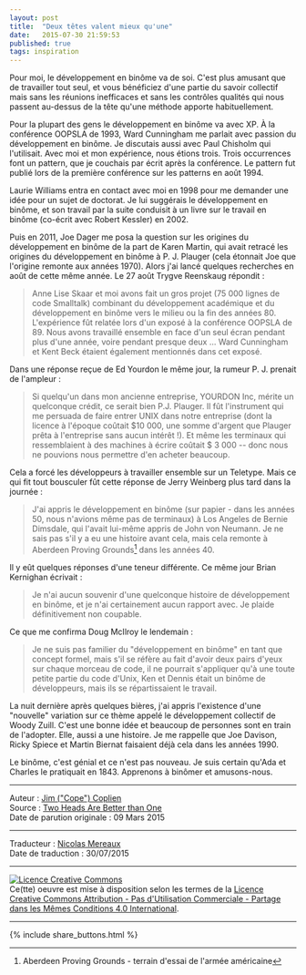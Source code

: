 ```yaml
---
layout: post
title:  "Deux têtes valent mieux qu'une"
date:   2015-07-30 21:59:53
published: true
tags: inspiration
---
```


Pour moi, le développement en binôme va de soi. C'est plus amusant que de travailler tout seul, et vous bénéficiez d'une partie du savoir collectif mais sans les réunions inefficaces  et sans les contrôles qualités qui nous passent au-dessus de la tête qu'une méthode apporte habituellement.

Pour la plupart des gens le développement en binôme va avec XP. À la conférence OOPSLA de 1993, Ward Cunningham me parlait avec passion du développement en binôme.  Je discutais aussi avec Paul Chisholm qui l'utilisait. Avec moi et mon expérience, nous étions trois. Trois occurrences font un pattern, que je couchais par écrit après la conférence. Le pattern fut publié lors de la première conférence sur les patterns en août 1994.

Laurie Williams entra en contact avec moi en 1998 pour me demander une idée pour un sujet de doctorat. Je lui suggérais le développement en binôme, et son travail par la suite conduisit à un livre sur le travail en binôme (co-écrit avec Robert Kessler) en 2002.  

Puis en 2011, Joe Dager me posa la question sur les origines du développement en binôme de la part de Karen Martin, qui avait retracé les origines du développement en binôme à P. J. Plauger (cela étonnait Joe que l'origine remonte aux années 1970). Alors j'ai lancé quelques recherches en août de cette même année. Le 27 août Trygve Reenskaug répondit :

> Anne Lise Skaar et moi avons fait un gros projet (75 000 lignes de code Smalltalk) combinant du développement académique et du développement en binôme vers le milieu ou la fin des années 80. L'expérience fût relatée lors d'un exposé à la conférence OOPSLA de 89. Nous avons travaillé ensemble en face d'un seul écran pendant plus d'une année, voire pendant presque deux ... Ward Cunningham et Kent Beck étaient également mentionnés dans cet exposé.

Dans une réponse reçue de Ed Yourdon le même jour, la rumeur P. J. prenait de l'ampleur :

> Si quelqu'un dans mon ancienne entreprise, YOURDON Inc, mérite un quelconque crédit, ce serait bien P.J. Plauger. Il fût l'instrument qui me persuada de faire entrer UNIX dans notre entreprise (dont la licence à l'époque coûtait $10 000, une somme d'argent que Plauger prêta à l'entreprise sans aucun intérêt !). Et même les terminaux qui ressemblaient à des machines à écrire coûtait $ 3 000 -- donc nous ne pouvions nous permettre d'en acheter beaucoup.

Cela a forcé les développeurs à travailler ensemble sur un Teletype. Mais ce qui fit tout bousculer fût cette réponse de Jerry Weinberg plus tard dans la journée :

> J'ai appris le développement en binôme (sur papier - dans les années 50, nous n'avions même pas de terminaux) à Los Angeles de Bernie Dimsdale, qui l'avait lui-même appris de John von Neumann. Je ne sais pas s'il y a eu une histoire avant cela, mais cela remonte à Aberdeen Proving Grounds[^1] dans les années 40.

[^1]: Aberdeen Proving Grounds - terrain d'essai de l'armée américaine

Il y eût quelques réponses d'une teneur différente. Ce même jour Brian Kernighan écrivait :

> Je n'ai aucun souvenir d'une quelconque histoire de développement en binôme, et je n'ai certainement aucun rapport avec. Je plaide définitivement non coupable.

Ce que me confirma Doug McIlroy le lendemain :

> Je ne suis pas familier du "développement en binôme" en tant que concept formel, mais s'il se réfère au fait d'avoir deux pairs d'yeux sur chaque morceau de code, il ne pourrait s'appliquer qu'à une toute petite partie du code d'Unix, Ken et Dennis était un binôme de développeurs, mais ils se répartissaient le travail.

La nuit dernière après quelques bières, j'ai appris l'existence d'une "nouvelle" variation sur ce thème appelé le développement collectif de Woody Zuill. C'est une bonne idée et beaucoup de personnes sont en train de l'adopter. Elle, aussi a une histoire. Je me rappelle que Joe Davison, Ricky Spiece et Martin Biernat faisaient déjà cela dans les années 1990.

Le binôme, c'est génial et ce n'est pas nouveau. Je suis certain qu'Ada et Charles le pratiquait en 1843. Apprenons à binômer et amusons-nous.

---
Auteur : [Jim ("Cope") Coplien](https://sites.google.com/a/gertrudandcope.com/www/jimcoplien)  
Source : [Two Heads Are Better than One](http://www.computer.org/web/agile-careers/content?g=8504655&type=article&urlTitle=two-heads-are-better-than-one)  
Date de parution originale : 09 Mars 2015  

---
Traducteur : [Nicolas Mereaux](http://www.les-traducteurs-agiles.org/traducteurs/)  
Date de traduction : 30/07/2015  

---

<a rel="license" href="http://creativecommons.org/licenses/by-nc-sa/4.0/"><img alt="Licence Creative Commons" style="border-width:0" src="http://i.creativecommons.org/l/by-nc-sa/4.0/88x31.png" /></a><br />Ce(tte) oeuvre est mise à disposition selon les termes de la <a rel="license" href="http://creativecommons.org/licenses/by-nc-sa/4.0/">Licence Creative Commons Attribution - Pas d'Utilisation Commerciale - Partage dans les Mêmes Conditions 4.0 International</a>.

---

{% include share_buttons.html %}
